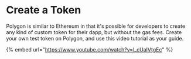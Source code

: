 # Create a Token

Polygon is similar to Ethereum in that it's possible for developers to create any kind of custom token for their dapp, but without the gas fees. Create your own test token on Polygon, and use this video tutorial as your guide.

{% embed url="https://www.youtube.com/watch?v=l_cUaIVtgEc" %}
